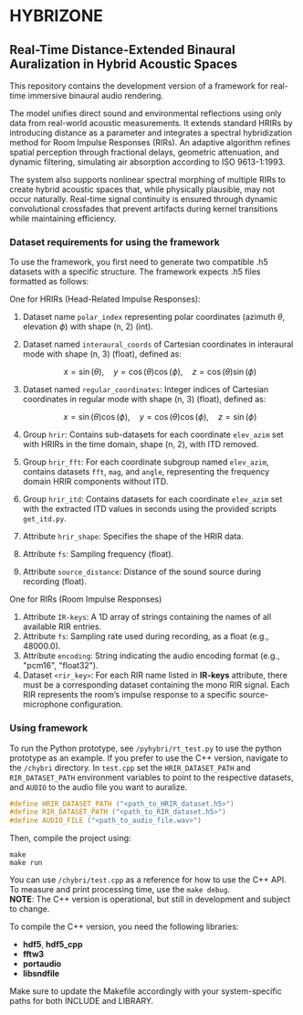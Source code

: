 # HYBRIZONE

## Real-Time Distance-Extended Binaural Auralization in Hybrid Acoustic Spaces

This repository contains the development version of a framework for real-time immersive binaural audio rendering.  

The model unifies direct sound and environmental reflections using only data from real-world acoustic measurements. It extends standard HRIRs by introducing distance as a parameter and integrates a spectral hybridization method for Room Impulse Responses (RIRs). An adaptive algorithm refines spatial perception through fractional delays, geometric attenuation, and dynamic filtering, simulating air absorption according to ISO 9613-1:1993.  

The system also supports nonlinear spectral morphing of multiple RIRs to create hybrid acoustic spaces that, while physically plausible, may not occur naturally. Real-time signal continuity is ensured through dynamic convolutional crossfades that prevent artifacts during kernel transitions while maintaining efficiency.  

### Dataset requirements for using the framework

To use the framework, you first need to generate two compatible .h5 datasets with a specific structure. The framework expects .h5 files formatted as follows:  

One for HRIRs (Head-Related Impulse Responses):

1. Dataset name `polar_index` representing polar coordinates (azimuth $\theta$, elevation $\phi$) with shape (n, 2) (int).
2. Dataset named `interaural_coords` of Cartesian coordinates in interaural mode with shape (n, 3) (float), defined as:

    $$x = \sin(\theta),\quad y = \cos(\theta)\cos(\phi),\quad z = \cos(\theta)\sin(\phi)$$

3. Dataset named `regular_coordinates`: Integer indices of Cartesian coordinates in regular mode with shape (n, 3) (float), defined as:

    $$x = \sin(\theta)\cos(\phi),\quad y = \cos(\theta)\cos(\phi),\quad z = \sin(\phi)$$

4. Group `hrir`: Contains sub-datasets for each coordinate  `elev_azim` set with HRIRs in the time domain, shape (n, 2), with ITD removed.
5. Group `hrir_fft`: For each coordinate subgroup named `elev_azim`, contains datasets `fft`, `mag`, and `angle`, representing the frequency domain HRIR components without ITD.
6. Group `hrir_itd`: Contains datasets for each coordinate `elev_azim` set with the extracted ITD values in seconds using the provided scripts `get_itd.py`.
7. Attribute `hrir_shape`: Specifies the shape of the HRIR data.
8. Attribute `fs`: Sampling frequency (float).
9. Attribute `source_distance`: Distance of the sound source during recording (float).

One for RIRs (Room Impulse Responses)

1. Attribute `IR-keys`: A 1D array of strings containing the names of all available RIR entries.
2. Attribute `fs`: Sampling rate used during recording, as a float (e.g., 48000.0).
3. Attribute `encoding`: String indicating the audio encoding format (e.g., "pcm16", "float32").
4. Dataset `<rir_key>`: For each RIR name listed in **IR-keys** attribute, there must be a corresponding dataset containing the mono RIR signal. Each RIR represents the room’s impulse response to a specific source-microphone configuration.

### Using framework

To run the Python prototype, see `/pyhybri/rt_test.py` to use the python prototype as an example.
If you prefer to use the C++ version, navigate to the `/chybri` directory. In `test.cpp` set the `HRIR_DATASET_PATH` and `RIR_DATASET_PATH` environment variables to point to the respective datasets, and `AUDIO` to the audio file you want to auralize.  

```c++
#define HRIR_DATASET_PATH ("<path_to_HRIR_dataset.h5>")
#define RIR_DATASET_PATH ("<path_to_RIR_dataset.h5>")
#define AUDIO_FILE ("<path_to_audio_file.wav>")
```

Then, compile the project using:

```shell
make
make run
```

You can use `/chybri/test.cpp` as a reference for how to use the C++ API.  
To measure and print processing time, use the `make debug`.  
**NOTE**: The C++ version is operational, but still in development and subject to change.  

To compile the C++ version, you need the following libraries:

- **hdf5**, **hdf5_cpp**
- **fftw3**
- **portaudio**
- **libsndfile**

Make sure to update the Makefile accordingly with your system-specific paths for both INCLUDE and LIBRARY.
